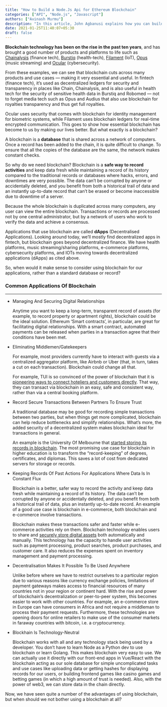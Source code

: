 ```yaml
---
title: "How to Build a Node.Js Api for Ethereum Blockchain"
categories: ["API", "Node.js", "Javascript"]
authors: ["Avinash Murmu"]
description: "In this article, John Agbanusi explains how you can build a Node.js API from scratch by building and deploying an Ethereum Blockchain for decentralization. He also shows you a step-by-step process of integrating both the API and blockchain into a single API called a decentralized application API."
date: 2021-01-25T11:40:07+05:30
draft: false
---
```



**Blockchain technology has been on the rise in the past ten years**, and has brought a good number of products and platforms to life such as [Chainalysis](https://www.chainalysis.com/) (finance tech), [Burstiq](https://www.burstiq.com/technology/) (health-tech), [Filament](http://www.iotevolutionworld.com/iot/articles/441809-filament-launches-new-blockcha-development-kit-iot-developers.htm) (IoT), [Opus](https://opus.audio/) (music streaming) and [Ocular](https://ocular.biz/cybersecurity/) (cybersecurity).

From these examples, we can see that blockchain cuts across many products and use cases — making it very essential and useful. In fintech (finance tech), it’s used as decentralized ledgers for security and transparency in places like Chain, Chainalysis, and is also useful in health tech for the security of sensitive health data in Burstiq and Robomed — not to forget media tech such as Opus and Audius that also use blockchain for royalties transparency and thus get full royalties.

Ocular uses security that comes with blockchain for identity management for biometric systems, while Filament uses blockchain ledgers for real-time encrypted communication. This goes to show how essential blockchain has become to us by making our lives better. But what exactly is a blockchain?

A blockchain is a **database** that is shared across a network of computers. Once a record has been added to the chain, it is quite difficult to change. To ensure that all the copies of the database are the same, the network makes constant checks.

So why do we need blockchain? Blockchain is a **safe way to record activities** and keep data fresh while maintaining a record of its history compared to the traditional records or databases where hacks, errors, and downtimes are very possible. The data can’t be corrupted by anyone or accidentally deleted, and you benefit from both a historical trail of data and an instantly up-to-date record that can’t be erased or become inaccessible due to downtime of a server.

Because the whole blockchain is duplicated across many computers, any user can view the entire blockchain. Transactions or records are processed not by one central administrator, but by a network of users who work to verify the data and achieve a consensus.

Applications that use blockchain are called **dApps** (Decentralised Applications). Looking around today, we’ll mostly find decentralized apps in fintech, but blockchain goes beyond decentralized finance. We have health platforms, music streaming/sharing platforms, e-commerce platforms, cybersecurity platforms, and IOTs moving towards decentralized applications (dApps) as cited above.

So, when would it make sense to consider using blockchain for our applications, rather than a standard database or record?

  

### Common Applications Of Blockchain

* * *

*   Managing And Securing Digital Relationships
    
    Anytime you want to keep a long-term, transparent record of assets (for example, to record property or apartment rights), blockchain could be the ideal solution. Ethereum ‘Smart contracts’, in particular, are great for facilitating digital relationships. With a smart contract, automated payments can be released when parties in a transaction agree that their conditions have been met.
    
*   Eliminating Middlemen/Gatekeepers
    
    For example, most providers currently have to interact with guests via a centralized aggregator platform, like Airbnb or Uber (that, in turn, takes a cut on each transaction). Blockchain could change all that.
    
    For example, TUI is so convinced of the power of blockchain that it is [pioneering ways to connect hoteliers and customers directly](https://www.forbes.com/sites/bernardmarr/2018/12/07/the-amazing-ways-tui-uses-blockchain-to-revolutionize-the-travel-industry/). That way, they can transact via blockchain in an easy, safe and consistent way, rather than via a central booking platform.
    
*   Record Secure Transactions Between Partners To Ensure Trust
    
    A traditional database may be good for recording simple transactions between two parties, but when things get more complicated, blockchain can help reduce bottlenecks and simplify relationships. What’s more, the added security of a decentralized system makes blockchain ideal for transactions in general.
    
    An example is the University Of Melbourne that [started storing its records in blockchain](https://about.unimelb.edu.au/newsroom/news/2017/october/university-of-melbourne-to-issue-recipient-owned-blockchain-records). The most promising use case for blockchain in higher education is to transform the “record-keeping” of degrees, certificates, and diplomas. This saves a lot of cost from dedicated servers for storage or records.
    
*   Keeping Records Of Past Actions For Applications Where Data Is In Constant Flux
    
    Blockchain is a better, safer way to record the activity and keep data fresh while maintaining a record of its history. The data can’t be corrupted by anyone or accidentally deleted, and you benefit from both a historical trail of data, plus an instantly up-to-date record. An example of a good use case is blockchain in e-commerce, both blockchain and e-commerce involve transactions.
    
    Blockchain makes these transactions safer and faster while e-commerce activities rely on them. Blockchain technology enables users to share and [securely store digital assets](https://cointelegraph.com/news/bringing-blockchain-technology-to-e-commerce-current-trends) both automatically and manually. This technology has the capacity to handle user activities such as payment processing, product searches, product purchases, and customer care. It also reduces the expenses spent on inventory management and payment processing.
    
*   Decentralisation Makes It Possible To Be Used Anywhere
    
    Unlike before where we have to restrict ourselves to a particular region due to various reasons like currency exchange policies, limitations of payment gateways makes access to financial resources of many countries not in your region or continent hard. With the rise and power of blockchain’s decentralization or peer-to-peer system, this becomes easier to work with other countries. For example, an e-commerce store in Europe can have consumers in Africa and not require a middleman to process their payment requests. Furthermore, these technologies are opening doors for online retailers to make use of the consumer markets in faraway countries with bitcoin, i.e. a cryptocurrency.
    
*   Blockhain Is Technology-Neutral
    
    Blockchain works with all and any technology stack being used by a developer. You don’t have to learn Node as a Python dev to use blockchain or learn Golang. This makes blockchain very easy to use. We can actually use it directly with our front-end apps in Vue/React with the blockchain acting as our sole database for simple uncomplicated tasks and use cases like uploading data or getting hashes for displaying records for our users, or building frontend games like casino games and betting games (in which a high amount of trust is needed). Also, with the power of web3, we can store data in the chain directly.
    

Now, we have seen quite a number of the advantages of using blockchain, but when should we not bother using a blockchain at all?